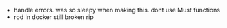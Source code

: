 -   handle errors. was so sleepy when making this. dont use Must functions
-   rod in docker still broken rip
